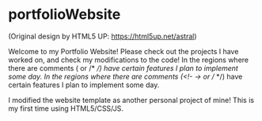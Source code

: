 # portfolioWebsite

(Original design by HTML5 UP: https://html5up.net/astral)

Welcome to my Portfolio Website! Please check out the projects I have worked on, and check my modifications to the code!
In the regions where there are comments (<!-- --> or /* */) have certain features I plan to implement some day.
In the regions where there are comments (<!- -> or /* */) have certain features I plan to implement some day.

I modified the website template as another personal project of mine! This is my first time using HTML5/CSS/JS.
